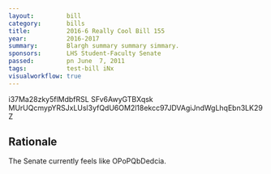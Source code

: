 ```yaml
---
layout:         bill
category:       bills
title:          2016-6 Really Cool Bill 155
year:           2016-2017
summary:        Blargh summary summary simmary.
sponsors:       LHS Student-Faculty Senate
passed:         pn June  7, 2011
tags:           test-bill iNx
visualworkflow: true
---
```



i37Ma28zky5flMdbfRSL SFv6AwyGTBXqsk MUrUQcmypYRSJxLUsl3yfQdU6OM2l18ekcc97JDVAgiJndWgLhqEbn3LK29Z 




Rationale
---------
The Senate currently feels like OPoPQbDedcia.
